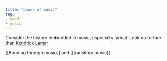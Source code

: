 ```yaml
---
title: "power of music"
tag: 
- seed
- music
---
```


Consider the history embedded in music, especially lyrical. 
	Look no further than [Kendrick Lamar](https://youtu.be/73ySQUk1esY)

[[Bonding through music]] and [[transitory music]]